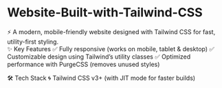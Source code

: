 # Website-Built-with-Tailwind-CSS
⚡ A modern, mobile-friendly website designed with Tailwind CSS for fast, utility-first styling.  
✨ Key Features 
✅ Fully responsive (works on mobile, tablet &amp; desktop) 
✅ Customizable design using Tailwind’s utility classes 
✅ Optimized performance with PurgeCSS (removes unused styles)

🛠 Tech Stack
🌀 Tailwind CSS v3+ (with JIT mode for faster builds)
